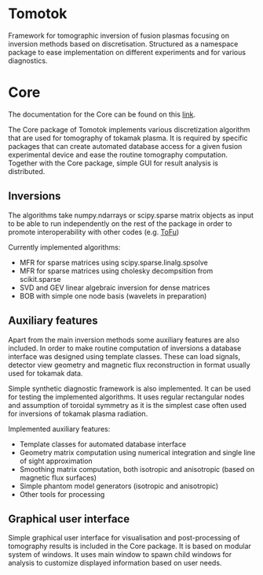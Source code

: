 # Tomotok
Framework for tomographic inversion of fusion plasmas focusing on inversion methods based on discretisation. Structured as a namespace package to ease implementation on different experiments and for various diagnostics.

# Core
The documentation for the Core can be found on this [link](https://tomography.pages.tok.ipp.cas.cz/tomotok).

The Core package of Tomotok implements various discretization algorithm that are used for tomography of tokamak plasma. 
It is required by specific packages that can create automated database access for a given fusion experimental device and ease the routine tomography computation. 
Together with the Core package, simple GUI for result analysis is distributed.

## Inversions
The algorithms take numpy.ndarrays or scipy.sparse matrix objects as input to be able to run independently on the rest of the package in order to promote interoperability with other codes (e.g. [ToFu](https://tofuproject.github.io/tofu/))

Currently implemented algorithms:
 - MFR for sparse matrices using scipy.sparse.linalg.spsolve
 - MFR for sparse matrices using cholesky decompsition from scikit.sparse
 - SVD and GEV linear algebraic inversion for dense matrices
 - BOB with simple one node basis (wavelets in preparation)

## Auxiliary features

Apart from the main inversion methods some auxiliary features are also included.
In order to make routine computation of inversions a database interface was designed using template classes. These can load signals, detector view geometry and magnetic flux reconstruction in format usually used for tokamak data.

Simple synthetic diagnostic framework is also implemented. It can be used for testing the implemented algorithms. It uses regular rectangular nodes and assumption of toroidal symmetry as it is the simplest case often used for inversions of tokamak plasma radiation.

Implemented auxiliary features:
 - Template classes for automated database interface
 - Geometry matrix computation using numerical integration and single line of sight approximation
 - Smoothing matrix computation, both isotropic and anisotropic (based on magnetic flux surfaces)
 - Simple phantom model generators (isotropic and anisotropic)
 - Other tools for processing 

## Graphical user interface

Simple graphical user interface for visualisation and post-processing of tomography results is included in the Core package. It is based on modular system of windows. It uses main window to spawn child windows for analysis to customize displayed information based on user needs. 